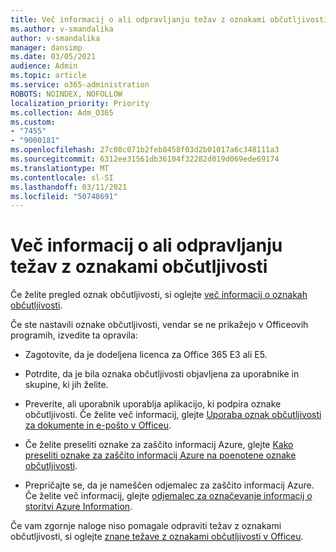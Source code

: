 ```yaml
---
title: Več informacij o ali odpravljanju težav z oznakami občutljivosti
ms.author: v-smandalika
author: v-smandalika
manager: dansimp
ms.date: 03/05/2021
audience: Admin
ms.topic: article
ms.service: o365-administration
ROBOTS: NOINDEX, NOFOLLOW
localization_priority: Priority
ms.collection: Adm_O365
ms.custom:
- "7455"
- "9000181"
ms.openlocfilehash: 27c08c071b2feb8458f03d2b01017a6c348111a3
ms.sourcegitcommit: 6312ee31561db36104f32282d019d069ede69174
ms.translationtype: MT
ms.contentlocale: sl-SI
ms.lasthandoff: 03/11/2021
ms.locfileid: "50748691"
---
```

# <a name="learn-about-or-troubleshoot-sensitivity-labels"></a>Več informacij o ali odpravljanju težav z oznakami občutljivosti

Če želite pregled oznak občutljivosti, si oglejte [več informacij o oznakah občutljivosti](https://docs.microsoft.com/microsoft-365/compliance/sensitivity-labels).

Če ste nastavili oznake občutljivosti, vendar se ne prikažejo v Officeovih programih, izvedite ta opravila:

- Zagotovite, da je dodeljena licenca za Office 365 E3 ali E5.

- Potrdite, da je bila oznaka občutljivosti objavljena za uporabnike in skupine, ki jih želite.

- Preverite, ali uporabnik uporablja aplikacijo, ki podpira oznake občutljivosti. Če želite več informacij, glejte [Uporaba oznak občutljivosti za dokumente in e-pošto v Officeu](https://support.microsoft.com/topic/apply-sensitivity-labels-to-your-files-and-email-in-office-2f96e7cd-d5a4-403b-8bd7-4cc636bae0f9).

- Če želite preseliti oznake za zaščito informacij Azure, glejte [Kako preseliti oznake za zaščito informacij Azure na poenotene oznake občutljivosti](https://docs.microsoft.com/azure/information-protection/configure-policy-migrate-labels).

- Prepričajte se, da je nameščen odjemalec za zaščito informacij Azure. Če želite več informacij, glejte [odjemalec za označevanje informacij o storitvi Azure Information](https://docs.microsoft.com/azure/information-protection/rms-client/unifiedlabelingclient-version-release-history).

Če vam zgornje naloge niso pomagale odpraviti težav z oznakami občutljivosti, si oglejte [znane težave z oznakami občutljivosti v Officeu](https://support.microsoft.com/topic/known-issues-with-sensitivity-labels-in-office-b169d687-2bbd-4e21-a440-7da1b2743edc).
